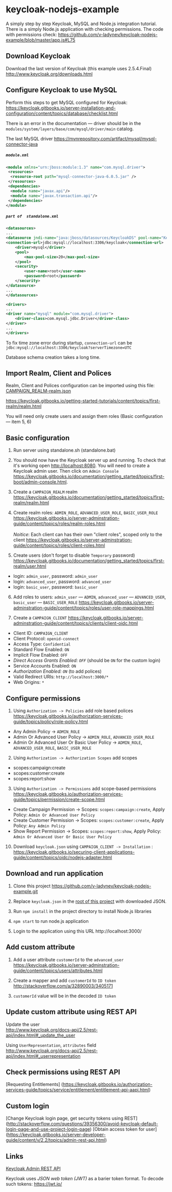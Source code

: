 # keycloak-nodejs-example

A simply step by step Keycloak, MySQL and Node.js integration tutorial.<br>
There is a simply Node.js application with checking permissions.
The code with permissions check:
https://github.com/v-ladynev/keycloak-nodejs-example/blob/master/app.js#L75

## Download Keycloak

Download the last version of Keycloak (this example uses 2.5.4.Final)
http://www.keycloak.org/downloads.html

## Configure Keycloak to use MySQL

Perform this steps to get MySQL configured for Keycloak:
https://keycloak.gitbooks.io/server-installation-and-configuration/content/topics/database/checklist.html

There is an error in the documentation — driver should be in the
`modules/system/layers/base/com/mysql/driver/main` catalog. 

The last MySQL driver
https://mvnrepository.com/artifact/mysql/mysql-connector-java

##### `module.xml`
```XML
<module xmlns="urn:jboss:module:1.3" name="com.mysql.driver">
 <resources>
  <resource-root path="mysql-connector-java-6.0.5.jar" />
 </resources>
 <dependencies>
  <module name="javax.api"/>
  <module name="javax.transaction.api"/>
 </dependencies>
</module>
```

##### `part of  standalone.xml`
```XML
<datasources>
...
<datasource jndi-name="java:jboss/datasources/KeycloakDS" pool-name="KeycloakDS" enabled="true" use-java-context="true">
<connection-url>jdbc:mysql://localhost:3306/keycloak</connection-url>
    <driver>mysql</driver>
    <pool>
        <max-pool-size>20</max-pool-size>
    </pool>
    <security>
        <user-name>root</user-name>
        <password>root</password>
    </security>
</datasource>
...
</datasources>

<drivers>
...
<driver name="mysql" module="com.mysql.driver">
    <driver-class>com.mysql.jdbc.Driver</driver-class>
</driver>
...
</drivers>
```

To fix time zone error during startup, `connection-url` can be
`jdbc:mysql://localhost:3306/keycloak?serverTimezone=UTC`

Database schema creation takes a long time. 

## Import Realm, Client and Polices
Realm, Client and Polices configuration can be imported using this file:
[CAMPAIGN_REALM-realm.json](https://github.com/v-ladynev/keycloak-nodejs-example/blob/master/import_realm_json/CAMPAIGN_REALM-realm.json)

https://keycloak.gitbooks.io/getting-started-tutorials/content/topics/first-realm/realm.html

You will need only create users and assign them roles (Basic configuration — item 5, 6)

## Basic configuration

1. Run server using standalone.sh (standalone.bat)

2. You should now have the Keycloak server up and running. 
To check that it's working open [http://localhost:8080](http://localhost:8080). 
You will need to create a Keycloak admin user.
Then click on `Admin Console` https://keycloak.gitbooks.io/documentation/getting_started/topics/first-boot/admin-console.html.

3. Create a `CAMPAIGN_REALM` realm https://keycloak.gitbooks.io/documentation/getting_started/topics/first-realm/realm.html

4. Create realm roles: `ADMIN_ROLE`, `ADVANCED_USER_ROLE`, `BASIC_USER_ROLE`
https://keycloak.gitbooks.io/server-adminstration-guide/content/topics/roles/realm-roles.html<br><br>
*Noitice*: Each client can has their own "client roles", scoped only to the client
https://keycloak.gitbooks.io/server-adminstration-guide/content/topics/roles/client-roles.html

5. Create users (don't forget to disable `Temporary` password)
https://keycloak.gitbooks.io/documentation/getting_started/topics/first-realm/user.html
  * login: `admin_user`, password: `admin_user`
  * login: `advanced_user`, password: `advanced_user`
  * login: `basic_user`, password: `basic_user` 

6. Add roles to users: `admin_user` — `ADMIN`, `advanced_user` — `ADVANCED_USER`, `basic_user` — `BASIC_USER_ROLE`
https://keycloak.gitbooks.io/server-adminstration-guide/content/topics/roles/user-role-mappings.html

7. Create a `CAMPAIGN_CLIENT`
https://keycloak.gitbooks.io/server-adminstration-guide/content/topics/clients/client-oidc.html

  * Client ID:  `CAMPAIGN_CLIENT`
  * Client Protocol: `openid-connect`
  * Access Type:  `Confidential`
  * Standard Flow Enabled: `ON`
  * Implicit Flow Enabled: `OFF`
  * *Direct Access Grants Enabled: `OFF`* (should be `ON` for the custom login) 
  * Service Accounts Enabled: `ON` 
  * *Authorization Enabled: `ON`* (to add polices)
  * Valid Redirect URIs: `http://localhost:3000/*`
  * Web Origins: `*`

## Configure permissions

1. Using `Authorization -> Policies` add role based polices
https://keycloak.gitbooks.io/authorization-services-guide/topics/policy/role-policy.html
  * Any Admin Policy -> `ADMIN_ROLE`
  * Admin Or Advanced User Policy -> `ADMIN_ROLE`, `ADVANCED_USER_ROLE`
  * Admin Or Advanced User Or Basic User Policy -> `ADMIN_ROLE`, `ADVANCED_USER_ROLE`, `BASIC_USER_ROLE`
 
2. Using `Authorization -> Authorization Scopes` add scopes
  * scopes:campaign:create
  * scopes:customer:create
  * scopes:report:show

3. Using `Authorization -> Permissions` add scope-based permissions
https://keycloak.gitbooks.io/authorization-services-guide/topics/permission/create-scope.html
  * Create Campaign Permission -> Scopes: `scopes:campaign:create`, Apply Policy: `Admin Or Advanced User Policy`
  * Create Customer Permission -> Scopes: `scopes:customer:create`, Apply Policy: `Any Admin Policy`
  * Show Report Permission -> Scopes: `scopes:report:show`, Apply Policy: `Admin Or Advanced User Or Basic User Policy`

10. Download `keycloak.json` using `CAMPAIGN_CLIENT -> Installation` :
https://keycloak.gitbooks.io/securing-client-applications-guide/content/topics/oidc/nodejs-adapter.html

## Download and run application

1. Clone this project https://github.com/v-ladynev/keycloak-nodejs-example.git

2. Replace `keycloak.json` in the [root of this project](https://github.com/v-ladynev/keycloak-nodejs-example/blob/master/keycloak.json)
with downloaded JSON.

3. Run `npm install` in the project directory to install Node.js libraries

4. `npm start` to run node.js application

5. Login to the application using this URL http://localhost:3000/

## Add custom attribute

1. Add a user attribute `customerId` to the `advanced_user`<br>
https://keycloak.gitbooks.io/server-adminstration-guide/content/topics/users/attributes.html

2. Create a mapper and add `customerId` to `ID token`<br> 
http://stackoverflow.com/a/32890003/3405171

3. `customerId` value will be in the decoded `ID token`

## Update custom attribute using REST API

Update the user<br>
http://www.keycloak.org/docs-api/2.5/rest-api/index.html#_update_the_user

Using `UserRepresentation`, `attributes` field<br>
http://www.keycloak.org/docs-api/2.5/rest-api/index.html#_userrepresentation

## Check permissions using REST API

[Requesting Entitlements]
(https://keycloak.gitbooks.io/authorization-services-guide/topics/service/entitlement/entitlement-api-aapi.html)

## Custom login
[Change Keycloak login page, get security tokens using REST]
(http://stackoverflow.com/questions/39356300/avoid-keycloak-default-login-page-and-use-project-login-page)
[Obtain access token for user]
(https://keycloak.gitbooks.io/server-developer-guide/content/v/2.2/topics/admin-rest-api.html)

## Links

[Keycloak Admin REST API](http://www.keycloak.org/docs-api/2.5/rest-api/index.html)

Keycloak uses _JSON web token (JWT)_ as a barier token format. To decode such tokens: https://jwt.io/

